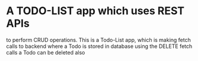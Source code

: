 # A TODO-LIST app which uses REST APIs 
to perform CRUD operations.
This is a Todo-List app,
which is making fetch calls to backend
where a Todo is stored in database
using the DELETE fetch calls a Todo can be deleted also